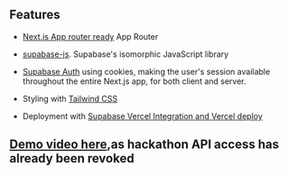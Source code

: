 ## Features

- [Next.js App router ready](https://nextjs.org) App Router

- [supabase-js](https://supabase.com/docs/reference/javascript). Supabase's
  isomorphic JavaScript library
- [Supabase Auth](https://supabase.com/auth) using cookies, making the user's session available throughout the entire Next.js app, for both client and server.
- Styling with [Tailwind CSS](https://tailwindcss.com)
- Deployment with [Supabase Vercel Integration and Vercel deploy](#deploy-your-own)

## [Demo video here](https://vimeo.com/875813744?share=copy),as hackathon API access has already been revoked
